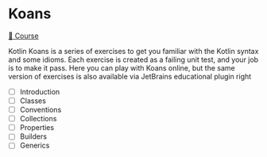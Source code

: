 # Koans

[📗 Course](https://play.kotlinlang.org/koans/overview)

Kotlin Koans is a series of exercises to get you familiar with the Kotlin syntax and some idioms. Each exercise is created as a failing unit test, and your job is to make it pass. Here you can play with Koans online, but the same version of exercises is also available via JetBrains educational plugin right

- [ ] Introduction
- [ ] Classes
- [ ] Conventions
- [ ] Collections
- [ ] Properties
- [ ] Builders
- [ ] Generics
